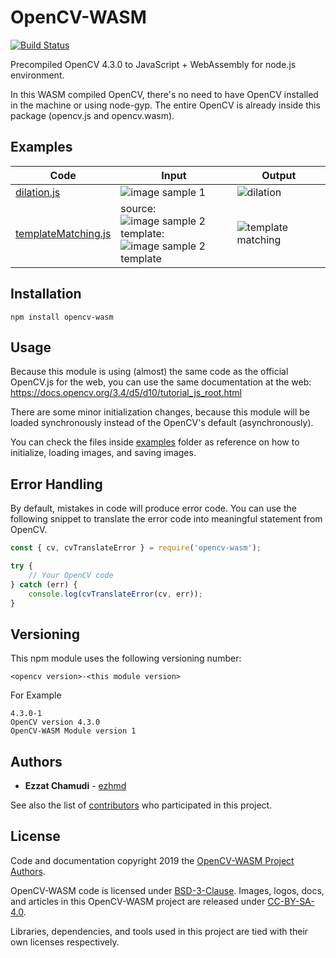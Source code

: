 # OpenCV-WASM

[![Build Status](https://travis-ci.org/ezhmd/opencv-wasm.svg?branch=master)](https://travis-ci.org/ezhmd/opencv-wasm)

Precompiled OpenCV 4.3.0 to JavaScript + WebAssembly for node.js environment.

In this WASM compiled OpenCV, there's no need to have OpenCV installed in the machine or using node-gyp.
The entire OpenCV is already inside this package (opencv.js and opencv.wasm).

## Examples

| Code | Input | Output |
|---|---|---|
| [dilation.js](https://github.com/ezhmd/opencv-wasm/blob/master/examples/dilation.js) | ![image sample 1](https://github.com/ezhmd/opencv-wasm/blob/develop/examples/input/image-sample-1.jpg?raw=true) | ![dilation](https://github.com/ezhmd/opencv-wasm/blob/develop/examples/expected-output/dilation.png?raw=true) |
| [templateMatching.js](https://github.com/ezhmd/opencv-wasm/blob/master/examples/templateMatching.js) | source:<br>![image sample 2](https://github.com/ezhmd/opencv-wasm/blob/develop/examples/input/image-sample-2.png?raw=true) <br>template:<br> ![image sample 2 template](https://github.com/ezhmd/opencv-wasm/blob/develop/examples/input/image-sample-2-template.png?raw=true) | ![template matching](https://github.com/ezhmd/opencv-wasm/blob/develop/examples/expected-output/template-matching.png?raw=true) |

## Installation
```
npm install opencv-wasm
```

## Usage

Because this module is using (almost) the same code as the official OpenCV.js for the web, you can use the same documentation at the web: https://docs.opencv.org/3.4/d5/d10/tutorial_js_root.html

There are some minor initialization changes, because this module will be loaded synchronously instead of the OpenCV's default (asynchronously). 

You can check the files inside [examples](https://github.com/ezhmd/opencv-wasm/tree/master/examples) folder as reference on how to initialize, loading images, and saving images.

## Error Handling

By default, mistakes in code will produce error code. You can use the following snippet to translate the error code into meaningful statement from OpenCV.

```js
const { cv, cvTranslateError } = require('opencv-wasm');

try {
    // Your OpenCV code
} catch (err) {
    console.log(cvTranslateError(cv, err));
}
```

## Versioning

This npm module uses the following versioning number:
```
<opencv version>-<this module version>
```
For Example
```
4.3.0-1
OpenCV version 4.3.0
OpenCV-WASM Module version 1
```

## Authors

* **Ezzat Chamudi** - [ezhmd](https://github.com/ezhmd)

See also the list of [contributors](https://github.com/ezhmd/opencv-wasm/graphs/contributors) who participated in this project.

## License

Code and documentation copyright 2019 the [OpenCV-WASM Project Authors](https://github.com/ezhmd/opencv-wasm/graphs/contributors). 

OpenCV-WASM code is licensed under [BSD-3-Clause](https://opensource.org/licenses/BSD-3-Clause). Images, logos, docs, and articles in this OpenCV-WASM project are released under [CC-BY-SA-4.0](https://creativecommons.org/licenses/by-sa/4.0/legalcode).

Libraries, dependencies, and tools used in this project are tied with their own licenses respectively.
